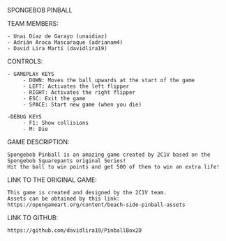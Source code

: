 
SPONGEBOB PINBALL

  TEAM MEMBERS:

	- Unai Díaz de Garayo (unaidiaz)
	- Adrián Aroca Mascaraque (adrianam4)
	- David Lira Martí (davidlira19)

  CONTROLS:

	- GAMEPLAY KEYS
	     - DOWN: Moves the ball upwards at the start of the game
	     - LEFT: Activates the left flipper
	     - RIGHT: Activates the right flipper
	     - ESC: Exit the game
	     - SPACE: Start new game (when you die)

	-DEBUG KEYS
	     - F1: Show collisions
	     - M: Die

  GAME DESCRIPTION:

	Spongebob Pinball is an amazing game created by 2C1V based on the Spongebob Squarepants original Series!
	Hit the ball to win points and get 500 of them to win an extra life!

  LINK TO THE ORIGINAL GAME:

	This game is created and designed by the 2C1V team.
	Assets can be obtained by this link:
	https://opengameart.org/content/beach-side-pinball-assets

  LINK TO GITHUB:

 	https://github.com/davidlira19/PinballBox2D
